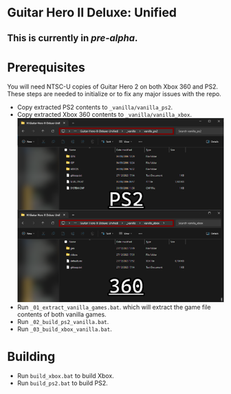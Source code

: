 # Guitar Hero II Deluxe: Unified

## This is currently in *pre-alpha*.

# Prerequisites
You will need NTSC-U copies of Guitar Hero 2 on both Xbox 360 and PS2. These steps are needed to initialize or to fix any major issues with the repo.
- Copy extracted PS2 contents to `_vanilla/vanilla_ps2`.
- Copy extracted Xbox 360 contents to `_vanilla/vanilla_xbox`.
![](dependencies/vanilla_contents.png)
- Run `_01_extract_vanilla_games.bat`. which will extract the game file contents of both vanilla games.
- Run `_02_build_ps2_vanilla.bat`.
- Run `_03_build_xbox_vanilla.bat`.

# Building
- Run `build_xbox.bat` to build Xbox.
- Run `build_ps2.bat` to build PS2.
